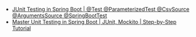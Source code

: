 - [JUnit Testing in Spring Boot | @Test @ParameterizedTest @CsvSource @ArgumentsSource @SpringBootTest](https://www.youtube.com/watch?v=mILLHaIjGn4&t=20s)
- [Master Unit Testing in Spring Boot | JUnit, Mockito | Step-by-Step Tutorial](https://www.youtube.com/watch?v=id_esCeLZBo)